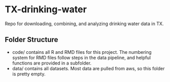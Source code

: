 # TX-drinking-water
Repo for downloading, combining, and analyzing drinking water data in TX.

## Folder Structure
-   code/ contains all R and RMD files for this project. The numbering system for RMD files follow steps in the data pipeline, and helpful functions are provided in a subfolder. 
-   data/ contains all datasets. Most data are pulled from aws, so this folder is pretty empty. 
